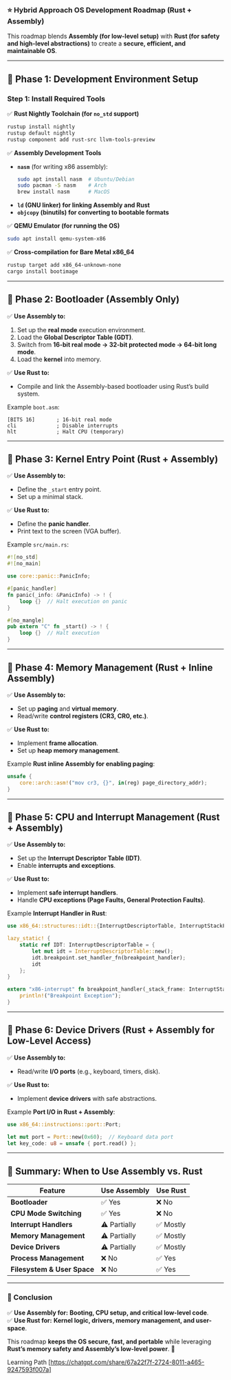 ### ⭐ Hybrid Approach OS Development Roadmap (Rust + Assembly)  
This roadmap blends **Assembly (for low-level setup)** with **Rust (for safety and high-level abstractions)** to create a **secure, efficient, and maintainable OS**.  

---

## **🔹 Phase 1: Development Environment Setup**  
### **Step 1: Install Required Tools**
✅ **Rust Nightly Toolchain (for `no_std` support)**  
```bash
rustup install nightly
rustup default nightly
rustup component add rust-src llvm-tools-preview
```
✅ **Assembly Development Tools**  
- **`nasm`** (for writing x86 assembly):  
  ```bash
  sudo apt install nasm  # Ubuntu/Debian
  sudo pacman -S nasm    # Arch
  brew install nasm      # MacOS
  ```
- **`ld` (GNU linker) for linking Assembly and Rust**  
- **`objcopy` (binutils) for converting to bootable formats**  

✅ **QEMU Emulator (for running the OS)**  
```bash
sudo apt install qemu-system-x86
```
✅ **Cross-compilation for Bare Metal x86_64**  
```bash
rustup target add x86_64-unknown-none
cargo install bootimage
```

---

## **🔹 Phase 2: Bootloader (Assembly Only)**  
✅ **Use Assembly to:**
1. Set up the **real mode** execution environment.
2. Load the **Global Descriptor Table (GDT)**.
3. Switch from **16-bit real mode → 32-bit protected mode → 64-bit long mode**.
4. Load the **kernel** into memory.

✅ **Use Rust to:**
- Compile and link the Assembly-based bootloader using Rust’s build system.

Example `boot.asm`:  
```assembly
[BITS 16]       ; 16-bit real mode
cli             ; Disable interrupts
hlt             ; Halt CPU (temporary)
```

---

## **🔹 Phase 3: Kernel Entry Point (Rust + Assembly)**  
✅ **Use Assembly to:**
- Define the `_start` entry point.
- Set up a minimal stack.

✅ **Use Rust to:**
- Define the **panic handler**.
- Print text to the screen (VGA buffer).

Example `src/main.rs`:  
```rust
#![no_std]
#![no_main]

use core::panic::PanicInfo;

#[panic_handler]
fn panic(_info: &PanicInfo) -> ! {
    loop {}  // Halt execution on panic
}

#[no_mangle]
pub extern "C" fn _start() -> ! {
    loop {}  // Halt execution
}
```

---

## **🔹 Phase 4: Memory Management (Rust + Inline Assembly)**  
✅ **Use Assembly to:**
- Set up **paging** and **virtual memory**.
- Read/write **control registers (CR3, CR0, etc.)**.

✅ **Use Rust to:**
- Implement **frame allocation**.
- Set up **heap memory management**.

Example **Rust inline Assembly for enabling paging**:
```rust
unsafe {
    core::arch::asm!("mov cr3, {}", in(reg) page_directory_addr);
}
```

---

## **🔹 Phase 5: CPU and Interrupt Management (Rust + Assembly)**  
✅ **Use Assembly to:**
- Set up the **Interrupt Descriptor Table (IDT)**.
- Enable **interrupts and exceptions**.

✅ **Use Rust to:**
- Implement **safe interrupt handlers**.
- Handle **CPU exceptions (Page Faults, General Protection Faults)**.

Example **Interrupt Handler in Rust**:  
```rust
use x86_64::structures::idt::{InterruptDescriptorTable, InterruptStackFrame};

lazy_static! {
    static ref IDT: InterruptDescriptorTable = {
        let mut idt = InterruptDescriptorTable::new();
        idt.breakpoint.set_handler_fn(breakpoint_handler);
        idt
    };
}

extern "x86-interrupt" fn breakpoint_handler(_stack_frame: InterruptStackFrame) {
    println!("Breakpoint Exception");
}
```

---

## **🔹 Phase 6: Device Drivers (Rust + Assembly for Low-Level Access)**  
✅ **Use Assembly to:**
- Read/write **I/O ports** (e.g., keyboard, timers, disk).

✅ **Use Rust to:**
- Implement **device drivers** with safe abstractions.

Example **Port I/O in Rust + Assembly**:  
```rust
use x86_64::instructions::port::Port;

let mut port = Port::new(0x60);  // Keyboard data port
let key_code: u8 = unsafe { port.read() };
```

---

## **🔹 Summary: When to Use Assembly vs. Rust**
| **Feature**               | **Use Assembly** | **Use Rust** |
|--------------------------|---------------|-------------|
| **Bootloader**           | ✅ Yes        | ❌ No       |
| **CPU Mode Switching**   | ✅ Yes        | ❌ No       |
| **Interrupt Handlers**   | ⚠ Partially  | ✅ Mostly   |
| **Memory Management**    | ⚠ Partially  | ✅ Mostly   |
| **Device Drivers**       | ⚠ Partially  | ✅ Mostly   |
| **Process Management**   | ❌ No        | ✅ Yes      |
| **Filesystem & User Space** | ❌ No        | ✅ Yes      |

---

### **🔹 Conclusion**  
✅ **Use Assembly for:** **Booting, CPU setup, and critical low-level code**.  
✅ **Use Rust for:** **Kernel logic, drivers, memory management, and user-space**.  

This roadmap **keeps the OS secure, fast, and portable** while leveraging **Rust’s memory safety and Assembly’s low-level power**. 🚀

Learning Path [https://chatgpt.com/share/67a22f7f-2724-8011-a465-9247593f007a]


